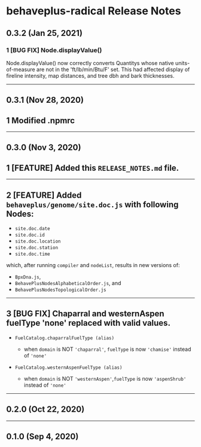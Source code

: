 # behaveplus-radical Release Notes

## 0.3.2 (Jan 25, 2021)

### 1 [BUG FIX] Node.displayValue()

Node.displayValue() now correctly converts Quantitys whose native units-of-measure are not in the 'ft/lb/min/Btu/F' set.  This had affected display of fireline intensity, map distances, and tree dbh and bark thicknesses.

---

## 0.3.1 (Nov 28, 2020)

## 1 Modified .npmrc

---

## 0.3.0 (Nov 3, 2020)

## 1 [FEATURE] Added this `RELEASE_NOTES.md` file.

---

## 2 [FEATURE] Added `behaveplus/genome/site.doc.js` with following Nodes:
  - `site.doc.date`
  - `site.doc.id`
  - `site.doc.location`
  - `site.doc.station`
  - `site.doc.time`

  which, after running `compiler` and `nodeList`, results in new versions of:
  - `BpxDna.js`,
  - `BehavePlusNodesAlphabeticalOrder.js`, and
  - `BehavePlusNodesTopologicalOrder.js`

---

## 3 [BUG FIX] Chaparral and westernAspen fuelType 'none' replaced with valid values.

  - `FuelCatalog.chaparralFuelType (alias)`
    - when `domain` is NOT `'chaparral'`, `fuelType` is now `'chamise'` instead of `'none'`

  - `FuelCatalog.westernAspenFuelType (alias)`
    - when `domain` is NOT `'westernAspen'`,`fuelType` is now `'aspenShrub'` instead of `'none'`

---

## 0.2.0 (Oct 22, 2020)

---

## 0.1.0 (Sep 4, 2020)